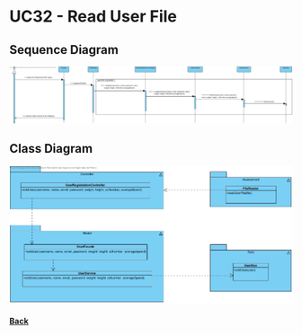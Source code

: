 # UC32 - Read User File

##	Sequence Diagram
![UC32 - Read User File SD](UC32-SD.jpg)

##	Class Diagram
![UC32 - Read User File CD](UC32-CD.jpg)

#### [Back](../OODesign.md)